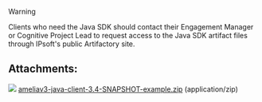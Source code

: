 > [!warning]  
>
> Clients who need the Java SDK should contact their Engagement Manager or Cognitive Project Lead to request access to the Java SDK artifact files through IPsoft's public Artifactory site.

## Attachments:
![](images/icons/bullet_blue.gif) [ameliav3-java-client-3.4-SNAPSHOT-example.zip](attachments/11940103/11940104.zip) (application/zip)  
